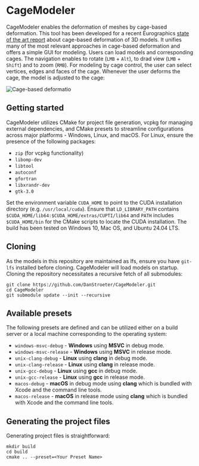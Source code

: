 # CageModeler

CageModeler enables the deformation of meshes by cage-based deformation.
This tool has been developed for a recent Eurographics [state of the art report](https://onlinelibrary.wiley.com/doi/full/10.1111/cgf.15060) about cage-based deformation of 3D models.
It unifies many of the most relevant approaches in cage-based deformation and offers a simple GUI for modeling. 
Users can load models and corresponding cages. 
The navigation enables to rotate (`LMB` + `Alt`), to drad view (`LMB` + `Shift`) and to zoom (`RMB`).
For modeling by cage control, the user can select vertices, edges and faces of the cage.
Whenever the user deforms the cage, the model is adjusted to the cage: 

![Cage-based deformatio](https://hessenbox.tu-darmstadt.de/dl/fiDFC1aVrUS22fAuGU48ULsE/Cactus_QGC.gif)

## Getting started

CageModeler utilizes CMake for project file generation, vcpkg for managing external dependencies, and CMake presets 
to streamline configurations across major platforms - Windows, Linux, and macOS. For Linux, ensure the presence of the following packages:
- `zip` (for vcpkg functionality)
- `libomp-dev`
- `libtool`
- `autoconf`
- `gfortran`
- `libxrandr-dev`
- `gtk-3.0`

Set the environment variable `CUDA_HOME` to point to the CUDA installation directory (e.g. `/usr/local/cuda`).
Ensure that `LD_LIBRARY_PATH` contains `$CUDA_HOME/lib64:$CUDA_HOME/extras/CUPTI/lib64` and `PATH` includes `$CUDA_HOME/bin`
for the CMake scripts to locate the CUDA installation.
The build has been tested on Windows 10, Mac OS, and Ubuntu 24.04 LTS.

## Cloning

As the models in this repository are maintained as lfs, ensure you have `git-lfs` installed before cloning.
CageModeler will load models on startup.
Cloning the repository necessitates a recursive fetch of all submodules:

```
git clone https://github.com/DanStroeter/CageModeler.git
cd CageModeler
git submodule update --init --recursive
```

## Available presets

The following presets are defined and can be utilized either on a build server or a local machine corresponding to the operating system:

- `windows-msvc-debug` - <strong>Windows</strong> using <strong>MSVC</strong> in debug mode.
- `windows-msvc-release` - <strong>Windows</strong> using <strong>MSVC</strong> in release mode.
- `unix-clang-debug` - <strong>Linux</strong> using <strong>clang</strong> in debug mode.
- `unix-clang-release` - <strong>Linux</strong> using <strong>clang</strong> in release mode.
- `unix-gcc-debug` - <strong>Linux</strong> using <strong>gcc</strong> in debug mode.
- `unix-gcc-release` - <strong>Linux</strong> using <strong>gcc</strong> in release mode.
- `macos-debug` - <strong>macOS</strong> in debug mode using <strong>clang</strong> which is bundled with Xcode and the command line tools.
- `macos-release` - <strong>macOS</strong> in release mode using <strong>clang</strong> which is bundled with Xcode and the command line tools.

## Generating the project files

Generating project files is straightforward:
```
mkdir build
cd build
cmake .. --preset=<Your Preset Name>
```
